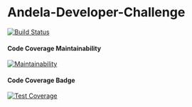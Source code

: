 # Andela-Developer-Challenge

[![Build Status](https://travis-ci.com/phemmelliot/Andela-Developer-Challenge.svg?branch=api)](https://travis-ci.com/phemmelliot/Andela-Developer-Challenge)


#### Code Coverage Maintainability
[![Maintainability](https://api.codeclimate.com/v1/badges/5e357b8a94abb3859ec7/maintainability)](https://codeclimate.com/github/phemmelliot/Andela-Developer-Challenge/maintainability)

#### Code Coverage Badge
[![Test Coverage](https://api.codeclimate.com/v1/badges/5e357b8a94abb3859ec7/test_coverage)](https://codeclimate.com/github/phemmelliot/Andela-Developer-Challenge/test_coverage)
